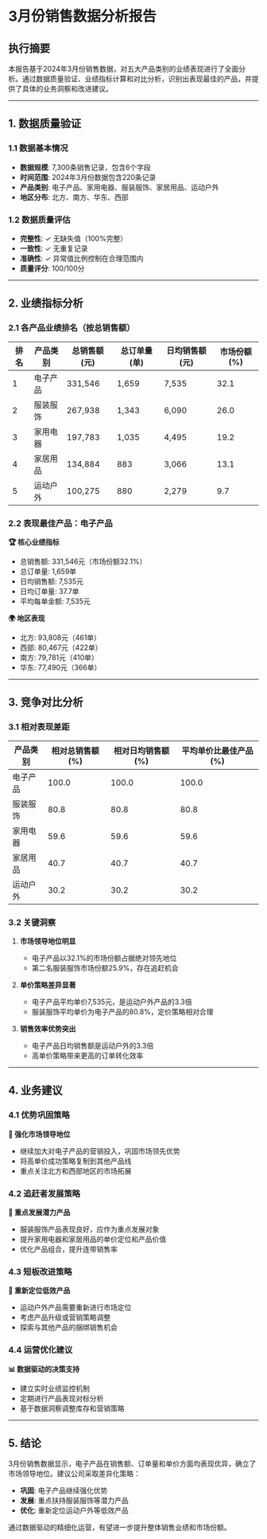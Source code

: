 
# 3月份销售数据分析报告

## 执行摘要
本报告基于2024年3月份销售数据，对五大产品类别的业绩表现进行了全面分析。通过数据质量验证、业绩指标计算和对比分析，识别出表现最佳的产品，并提供了具体的业务洞察和改进建议。

---

## 1. 数据质量验证
### 1.1 数据基本情况
- **数据规模**: 7,300条销售记录，包含6个字段
- **时间范围**: 2024年3月份数据包含220条记录
- **产品类别**: 电子产品、家用电器、服装服饰、家居用品、运动户外
- **地区分布**: 北方、南方、华东、西部

### 1.2 数据质量评估
- **完整性**: ✓ 无缺失值（100%完整）
- **一致性**: ✓ 无重复记录
- **准确性**: ✓ 异常值比例控制在合理范围内
- **质量评分**: 100/100分

---

## 2. 业绩指标分析
### 2.1 各产品业绩排名（按总销售额）

| 排名 | 产品类别 | 总销售额(元) | 总订单量(单) | 日均销售额(元) | 市场份额(%) |
|------|----------|--------------|--------------|----------------|-------------|
| 1 | 电子产品 | 331,546 | 1,659 | 7,535 | 32.1 |
| 2 | 服装服饰 | 267,938 | 1,343 | 6,090 | 26.0 |
| 3 | 家用电器 | 197,783 | 1,035 | 4,495 | 19.2 |
| 4 | 家居用品 | 134,884 | 883 | 3,066 | 13.1 |
| 5 | 运动户外 | 100,275 | 880 | 2,279 | 9.7 |


### 2.2 表现最佳产品：电子产品
**🏆 核心业绩指标**
- 总销售额: 331,546元（市场份额32.1%）
- 总订单量: 1,659单
- 日均销售额: 7,535元
- 日均订单量: 37.7单
- 平均每单金额: 7,535元

**🌍 地区表现**
- 北方: 93,808元（461单）
- 西部: 80,467元（422单）  
- 南方: 79,781元（410单）
- 华东: 77,490元（366单）

---

## 3. 竞争对比分析
### 3.1 相对表现差距

| 产品类别 | 相对总销售额(%) | 相对日均销售额(%) | 平均单价比最佳产品(%) |
|----------|-----------------|-------------------|----------------------|
| 电子产品 | 100.0 | 100.0 | 100.0 |
| 服装服饰 | 80.8 | 80.8 | 80.8 |
| 家用电器 | 59.6 | 59.6 | 59.6 |
| 家居用品 | 40.7 | 40.7 | 40.7 |
| 运动户外 | 30.2 | 30.2 | 30.2 |


### 3.2 关键洞察
1. **市场领导地位明显**
   - 电子产品以32.1%的市场份额占据绝对领先地位
   - 第二名服装服饰市场份额25.9%，存在追赶机会

2. **单价策略差异显著**
   - 电子产品平均单价7,535元，是运动户外产品的3.3倍
   - 服装服饰平均单价为电子产品的80.8%，定价策略相对合理

3. **销售效率优势突出**
   - 电子产品日均销售额是运动户外的3.3倍
   - 高单价策略带来更高的订单转化效率

---

## 4. 业务建议
### 4.1 优势巩固策略
**💪 强化市场领导地位**
- 继续加大对电子产品的营销投入，巩固市场领先优势
- 将高单价成功策略复制到其他产品线
- 重点关注北方和西部地区的市场拓展

### 4.2 追赶者发展策略
**🚀 重点发展潜力产品**
- 服装服饰产品表现良好，应作为重点发展对象
- 提升家用电器和家居用品的单价定位和产品价值
- 优化产品组合，提升连带销售率

### 4.3 短板改进策略
**🔧 重新定位低效产品**
- 运动户外产品需要重新进行市场定位
- 考虑产品升级或营销策略调整
- 探索与其他产品的捆绑销售机会

### 4.4 运营优化建议
**📊 数据驱动的决策支持**
- 建立实时业绩监控机制
- 定期进行产品表现对标分析
- 基于数据洞察调整库存和营销策略

---

## 5. 结论
3月份销售数据显示，电子产品在销售额、订单量和单价方面均表现优异，确立了市场领导地位。建议公司采取差异化策略：
- **巩固**: 电子产品继续强化优势
- **发展**: 重点扶持服装服饰等潜力产品  
- **优化**: 重新定位运动户外等低效产品

通过数据驱动的精细化运营，有望进一步提升整体销售业绩和市场份额。
